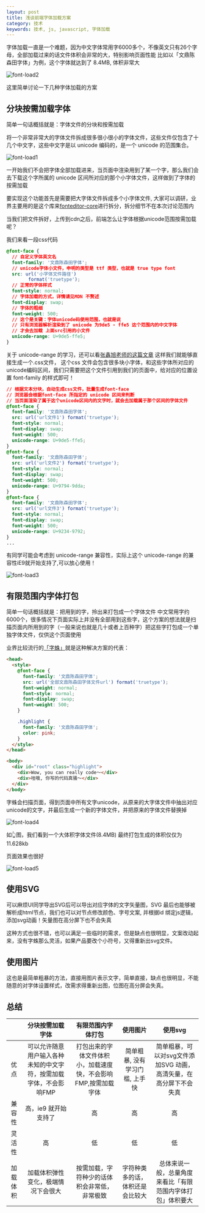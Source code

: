 ```yaml
---
layout: post
title: 浅谈前端字体加载方案
category: 技术
keywords: 技术, js, javascript, 字体加载
---
```


字体加载一直是一个难题，因为中文字体常用字6000多个，不像英文只有26个字母，全部加载过来的话文件体积会非常的大，特别影响页面性能
比如以「文鼎陈森田字体」为例，这个字体就达到了 8.4MB, 体积非常大

![font-load2](/assets/img/font-load2.png)

这里简单讨论一下几种字体加载的方案

## 分块按需加载字体

简单一句话概括就是：字体文件的分块和按需加载

将一个非常非常大的字体文件拆成很多很小很小的字体文件，这些文件仅包含了十几个中文字，这些中文字是以 unicode 编码的，是一个 unicode 的范围集合。

![font-load1](/assets/img/font-load1.png)

一开始我们不会把字体全部加载进来，当页面中渲染用到了某一个字，那么我们会去下载这个字所属的 unicode 区间所对应的那个小字体文件，这样做到了字体的按需加载

要实现这个功能首先是需要把大字体文件拆成多个小字体文件, 大家可以调研，业界主要用的是这个库来[fonteditor-core](https://www.npmjs.com/package/fonteditor-core)进行拆分，拆分细节不在本次讨论范围内

当我们把文件拆好，上传到cdn之后，前端怎么让字体根据unicode范围按需加载呢？

我们来看一段css代码

```css
@font-face {
  // 自定义字体英文名
  font-family: '文鼎陈森田字体';
  // unicode字体小文件，申明的类型是 ttf 类型，也就是 true type font
  src: url('小字体文件路径')
        format('truetype');
  // 正常的字体样式
  font-style: normal;
  // 字体加载的方式，详情请见MDN 不赘述
  font-display: swap;
  // 字体的粗细
  font-weight: 500;
  // 这个是关键：字体unicode码使用范围，也就是说
  // 只有浏览器解析渲染到了 unicode 为9de5 - ffe5 这个范围内的中文字体
  // 才会去加载 上面src引用的小文件
  unicode-range: U+9de5-ffe5;
}
```

关于 unicode-range 的学习，还可以看[张鑫旭老师的这篇文章](https://www.zhangxinxu.com/wordpress/2016/11/css-unicode-range-character-font-face/)
这样我们就能够直接生成一个.css文件， 这个css 文件会包含很多块小字体，和这些字体所对应的unicode编码区间，我们只需要把这个文件引用到我们的页面中，给对应的位置设置  font-family 的样式即可！

```css
// 根据文本分块，自动生成css文件，批量生成font-face
// 浏览器会根据font-face 所指定的 unicode 区间来判断
// 当页面渲染了属于这个unicode区间内的文字时，就会去加载属于那个区间的字体文件
@font-face {
  font-family: '文鼎陈森田字体';
  src: url('url文件1') format('truetype');
  font-style: normal;
  font-display: swap;
  font-weight: 500;
  unicode-range: U+9de5-ffe5;
}
@font-face {
  font-family: '文鼎陈森田字体';
  src: url('url文件2') format('truetype');
  font-style: normal;
  font-display: swap;
  font-weight: 500;
  unicode-range: U+9794-9dda;
}
@font-face {
  font-family: '文鼎陈森田字体';
  src: url('url文件3') format('truetype');
  font-style: normal;
  font-display: swap;
  font-weight: 500;
  unicode-range: U+9234-9792;
}
...
```

有同学可能会考虑到 unicode-range 兼容性，实际上这个 unicode-range 的兼容性iE9就开始支持了,可以放心使用！

![font-load3](/assets/img/font-load3.png)

## 有限范围内字体打包

简单一句话概括就是：把用到的字，拎出来打包成一个字体文件
中文常用字约6000个，很多情况下页面实际上并没有全部用到这些字，这个方案的想法就是扫描页面内所用到的字（一般来说也就是几十或者上百种字）把这些字打包成一个单独字体文件，仅供这个页面使用

业界比较流行的[「字蛛」](https://github.com/aui/font-spider)就是这种解决方案的代表：

```html
<head>
  <style>
    @font-face {
      font-family: '文鼎陈森田字体';
      src: url('全部文鼎陈森田字体文件url') format('truetype');
      font-weight: normal;
      font-style: normal;
      font-display: swap;
      font-weight: 500;
    }

    .highlight {
      font-family: '文鼎陈森田字体';
      color: pink;
    }
  </style>
</head>

<body>
  <div id="root" class="highlight">
    <div>Wow, you can really code～</div>
    <div>哇哦, 你写的代码真骚～</div>
  </div>
</body>
```

字蛛会扫描页面，得到页面中所有文字unicode，从原来的大字体文件中抽出对应unicode的文字，并最后生成一个新的字体文件，并把原来的字体文件替换掉

![font-load4](/assets/img/font-load4.png)

如👆图，我们看到一个大体积字体文件(8.4MB)
最终打包生成的体积仅仅为 11.628kb 

页面效果也很好

![font-load5](/assets/img/font-load5.png)

## 使用SVG

可以麻烦UI同学导出SVG后可以导出对应字体的文字矢量图，SVG 最后也能够被解析成html节点，我们也可以对节点修改颜色、字号文案, 并根据id 绑定js逻辑，添加svg动画！矢量图在高分屏下也不会失真

这种方式也很不错，也可以满足一些临时的需求，但是缺点也很明显，文案改动起来，没有字蛛那么灵活，如果产品要改个小符号，又得重新出svg文件。

## 使用图片

这也是最简单粗暴的方法，直接用图片表示文字，简单直接，缺点也很明显，不能随意的对字体设置样式，改需求得重新出图，位图在高分屏会失真。

## 总结

|   | 分块按需加载字体 | 有限范围内字体打包 | 使用图片 | 使用svg |
| :----: | :----: | :----: | :----: | :----: |
| 优点 | 可以允许随意用户输入各种未知的中文字符，按需加载字体，不会影响FMP | 打包出来的字体文件体积小，加载速度快，不会影响FMP,按需加载字体 | 简单粗暴, 没有学习门槛, 上手快 | 简单粗暴，可以对svg文件添加SVG 动画，高清矢量，在高分屏下不会失真 |
| 兼容性 | 高，ie9 就开始支持了 | 高 | 高 | 高 |
| 灵活性 | 高 | 低 | 低 | 低 |
| 加载体积 | 加载体积弹性变化，极端情况下会很大 | 按需加载，字符种少的话体积会非常低，非常极致 | 字符种类多的话，体积还是会比较大 | 总体来说一般，总量角度来看比「有限范围内字体打包」体积要大 |